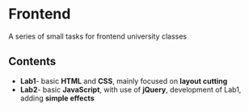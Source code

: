 # Frontend
A series of small tasks for frontend university classes
## Contents
* **Lab1**- basic **HTML** and **CSS**, mainly focused on **layout cutting**
* **Lab2**- basic **JavaScript**, with use of **jQuery**, development of Lab1, adding **simple effects** 
